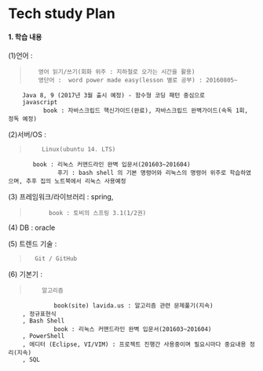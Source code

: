 # Tech study Plan

 
#### 1. 학습 내용
(1)언어 : 
>        영어 읽기/쓰기(회화 위주 : 지하철로 오가는 시간을 활용)
>        영단어 :  word power made easy(lesson 별로 공부) : 20160805~
        Java 8, 9 (2017년 3월 출시 예정) - 함수형 코딩 패턴 중심으로
        javascript 
              book : 자바스크립드 핵신가이드(완료), 자바스크립드 완벽가이드(속독 1회, 정독 예정)
 
(2)서버/OS : 
 >         Linux(ubuntu 14. LTS)
           book : 리눅스 커맨드라인 완벽 입문서(201603~201604) 
                  후기 : bash shell 의 기본 명령어와 리눅스의 명령어 위주로 학습하였으며, 추후 집의 노트북에서 리눅스 사용예정
 
(3) 프레임워크/라이브러리 : spring, 
>           book : 토비의 스프링 3.1(1/2권)

(4) DB : oracle
 
(5) 트렌드 기술 :
>       Git / GitHub
 
(6) 기본기 : 
>         알고리즘 
                 book(site) lavida.us : 알고리즘 관련 문제풀기(지속)
        , 정규표현식
        , Bash Shell
                 book : 리눅스 커맨드라인 완벽 입문서(201603~201604) 
        , PowerShell
        , 에디터 (Eclipse, VI/VIM) : 프로젝트 진행간 사용중이며 필요시마다 중요내용 정리(지속)
        , SQL 
